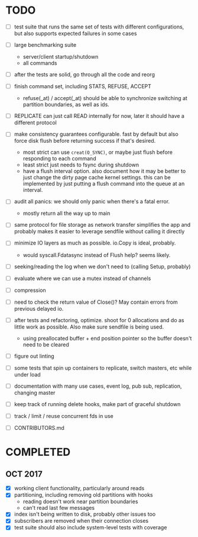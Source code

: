 [modeline]: <> ( vim: set ft=markdown: )

# TODO

- [ ] test suite that runs the same set of tests with different configurations,
  but also supports expected failures in some cases
- [ ] large benchmarking suite
    - server/client startup/shutdown
    - all commands
- [ ] after the tests are solid, go through all the code and reorg
- [ ] finish command set, including STATS, REFUSE, ACCEPT
    - refuse(_at) / accept(_at) should be able to synchronize switching at
      partition boundaries, as well as ids.
- [ ] REPLICATE can just call READ internally for now, later it should have a
  different protocol
- [ ] make consistency guarantees configurable. fast by default but also force
  disk flush before returning success if that's desired.
    - most strict can use `creat(O_SYNC)`, or maybe just flush before responding
      to each command
    - least strict just needs to fsync during shutdown
    - have a flush interval option. also document how it may be better to just
      change the dirty page cache kernel settings. this can be implemented by
      just putting a flush command into the queue at an interval.
- [ ] audit all panics: we should only panic when there's a fatal error.
    - mostly return all the way up to main
- [ ] same protocol for file storage as network transfer simplifies the app and
  probably makes it easier to leverage sendfile without calling it directly
- [ ] minimize IO layers as much as possible. io.Copy is ideal, probably.
    - would syscall.Fdatasync instead of Flush help? seems likely.
- [ ] seeking/reading the log when we don't need to (calling Setup, probably)
- [ ] evaluate where we can use a mutex instead of channels
- [ ] compression
- [ ] need to check the return value of Close()? May contain errors from
  previous delayed io.
- [ ] after tests and refactoring, optimize. shoot for 0 allocations and do as
  little work as possible. Also make sure sendfile is being used.
    - using preallocated buffer + end position pointer so the buffer doesn't
      need to be cleared
- [ ] figure out linting
- [ ] some tests that spin up containers to replicate, switch masters, etc
  while under load
- [ ] documentation with many use cases, event log, pub sub, replication,
  changing master
- [ ] keep track of running delete hooks, make part of graceful shutdown
- [ ] track / limit / reuse concurrent fds in use
- [ ] CONTRIBUTORS.md


# COMPLETED

## OCT 2017

- [X] working client functionality, particularly around reads
- [X] partitioning, including removing old partitions with hooks
    - reading doesn't work near partition boundaries
    - can't read last few messages
- [X] index isn't being written to disk, probably other issues too
- [X] subscribers are removed when their connection closes
- [X] test suite should also include system-level tests with coverage
